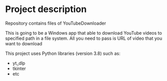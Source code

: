 # Project description
Repository contains files of YouTubeDownloader

This is going to be a Windows app that able to download YouTube videos to 
specified path in a file system. All you need to pass is URL of video 
that you want to download

This project uses Python libraries (version 3.8) such as:
+ yt_dlp
+ tkinter
+ etc